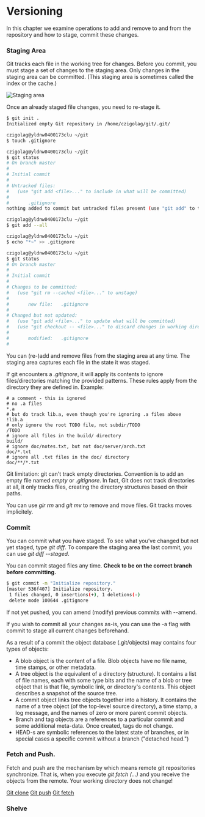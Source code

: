 # Versioning

In this chapter we examine operations to add and remove to and from the repository and how to stage, commit these changes.

### Staging Area

Git tracks each file in the working tree for changes. Before you commit, you must stage a set of changes to the staging area. Only changes in the staging area can be committed.
(This staging area is sometimes called the index or the cache.)

![Staging area](http://git-scm.com/figures/18333fig0201-tn.png)

Once an already staged file changes, you need to re-stage it.

``` bash
$ git init .
Initialized empty Git repository in /home/czigolag/git/.git/

czigolag@yldnw0400173clu ~/git
$ touch .gitignore

czigolag@yldnw0400173clu ~/git
$ git status
# On branch master
#
# Initial commit
#
# Untracked files:
#   (use "git add <file>..." to include in what will be committed)
#
#       .gitignore
nothing added to commit but untracked files present (use "git add" to track)

czigolag@yldnw0400173clu ~/git
$ git add --all

czigolag@yldnw0400173clu ~/git
$ echo "*~" >> .gitignore

czigolag@yldnw0400173clu ~/git
$ git status
# On branch master
#
# Initial commit
#
# Changes to be committed:
#   (use "git rm --cached <file>..." to unstage)
#
#       new file:   .gitignore
#
# Changed but not updated:
#   (use "git add <file>..." to update what will be committed)
#   (use "git checkout -- <file>..." to discard changes in working directory)
#
#       modified:   .gitignore
#
```

You can (re-)add and remove files from the staging area at any time. The staging area captures each file in the state it was staged.

If git encounters a *.gitignore*, it will apply its contents to ignore files/directories matching the provided patterns. These rules apply from the directory they are defined in. Example:

```
# a comment - this is ignored
# no .a files
*.a
# but do track lib.a, even though you're ignoring .a files above
!lib.a
# only ignore the root TODO file, not subdir/TODO
/TODO
# ignore all files in the build/ directory
build/
# ignore doc/notes.txt, but not doc/server/arch.txt
doc/*.txt
# ignore all .txt files in the doc/ directory
doc/**/*.txt
```

Git limitation: git can't track empty directories. Convention is to add an empty file named *empty* or *.gitignore*. In fact, Git does not track directories at all, it only tracks files, creating the directory structures based on their paths.

You can use *gir rm* and *git mv* to remove and move files. Git tracks moves implicitely.

### Commit

You can commit what you have staged. To see what you’ve changed but not yet staged, type *git diff*. To compare the staging area the last commit, you can use *git diff --staged*.

You can commit staged files any time. **Check to be on the correct branch before committing.**

```bash
$ git commit -m "Initialize repository."
[master 536f407] Initialize repository.
 1 files changed, 0 insertions(+), 1 deletions(-)
 delete mode 100644 .gitignore
```

If not yet pushed, you can amend (modify) previous commits with --amend.

If you wish to commit all your changes as-is, you can use the -a flag with commit to stage all current changes beforehand.

As a result of a commit the object database (.git/objects) may contains four types of objects:

* A blob object is the content of a file. Blob objects have no file name, time stamps, or other metadata.
* A tree object is the equivalent of a directory (structure). It contains a list of file names, each with some type bits and the name of a blob or tree object that is that file, symbolic link, or directory's contents. This object describes a snapshot of the source tree.
* A commit object links tree objects together into a history. It contains the name of a tree object (of the top-level source directory), a time stamp, a log message, and the names of zero or more parent commit objects.
* Branch and tag objects are a references to a particular commit and some additional meta-data. Once created, tags do not change.
* HEAD-s are symbolic references to the latest state of branches, or in special cases a specific commit without a branch ("detached head.")

### Fetch and Push.

Fetch and push are the mechanism by which means remote git repositories synchronize. That is, when you execute *git fetch (...)* and you receive the objects from the remote. Your working directory does not change!

[Git clone](http://git-scm.com/figures/18333fig0322-tn.png)
[Git push](http://git-scm.com/figures/18333fig0323-tn.png)
[Git fetch](http://git-scm.com/figures/18333fig0324-tn.png)


### Shelve